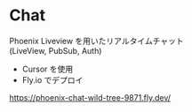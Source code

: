 # Chat

Phoenix Liveview を用いたリアルタイムチャット<br/>
(LiveView, PubSub, Auth)

- Cursor を使用
- Fly.io でデプロイ

https://phoenix-chat-wild-tree-9871.fly.dev/